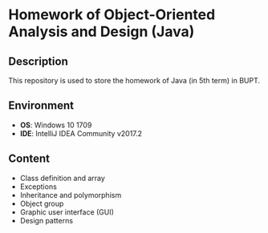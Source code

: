 # Homework of Object-Oriented Analysis and Design (Java)

## Description

This repository is used to store the homework of Java (in 5th term) in BUPT.

## Environment

+ **OS**: Windows 10 1709
+ **IDE**: IntelliJ IDEA Community v2017.2  

## Content

+ Class definition and array
+ Exceptions
+ Inheritance and polymorphism
+ Object group
+ Graphic user interface (GUI)
+ Design patterns

